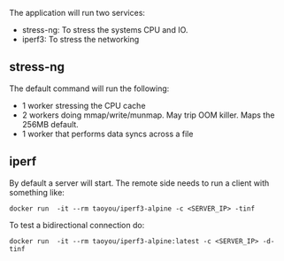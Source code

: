 The application will run two services:

* stress-ng: To stress the systems CPU and IO.
* iperf3: To stress the networking

## stress-ng

The default command will run the following:

* 1 worker stressing the CPU cache
* 2 workers doing mmap/write/munmap. May trip OOM killer. Maps the 256MB default.
* 1 worker that performs data syncs across a file

## iperf

By default a server will start. The remote side needs to run a client with something like:

```
docker run  -it --rm taoyou/iperf3-alpine -c <SERVER_IP> -tinf
```
To test a bidirectional connection do:
```
docker run  -it --rm taoyou/iperf3-alpine:latest -c <SERVER_IP> -d-tinf
```
